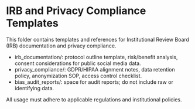 # IRB and Privacy Compliance Templates

This folder contains templates and references for Institutional Review Board (IRB) documentation and privacy compliance.

- irb_documentation/: protocol outline template, risk/benefit analysis, consent considerations for public social media data.
- privacy_compliance/: GDPR/HIPAA alignment notes, data retention policy, anonymization SOP, access control checklist.
- bias_audit_reports/: space for audit reports; do not include raw or identifying data.

All usage must adhere to applicable regulations and institutional policies.
